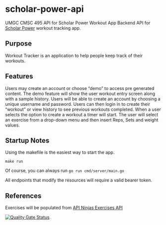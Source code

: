 # scholar-power-api

UMGC CMSC 495 API for Scholar Power Workout App
Backend API for [Scholar Power](https://github.com/MoistCode/scholar-power) workout tracking app.

## Purpose

Workout Tracker is an application to help people keep track of their workouts.

## Features

 Users may create an account or choose “demo” to access pre generated content. The demo feature will show the user workout entry screen along with a sample history. Users will be able to create an account by choosing a unique username and password. Users can then login in to create their “workout” or view history to see previous workouts completed. When a user selects the option to create a workout a timer will start. The user will select an exercise from a drop-down menu and then insert Reps, Sets and weight values.

## Startup Notes

Using the makefile is the easiest way to start the app.

`make run`

Of course, you can always run `go run cmd/server/main.go`

All endpoints that modify the resources will require a valid bearer token.

## References

Exercises will be populated from [API Ninjas Exercises API](https://www.api-ninjas.com/api/exercises)

[![Quality Gate Status](https://sonarcloud.io/api/project_badges/measure?project=thefueley_scholar-power-api&metric=alert_status)](https://sonarcloud.io/summary/new_code?id=thefueley_scholar-power-api)
